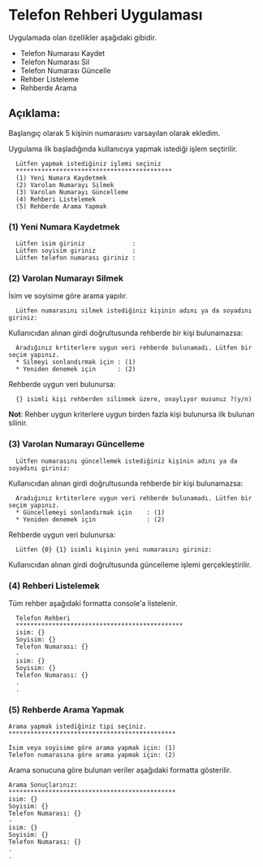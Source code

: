 # Telefon Rehberi Uygulaması

Uygulamada olan özellikler aşağıdaki gibidir.

- Telefon Numarası Kaydet
- Telefon Numarası Sil
- Telefon Numarası Güncelle
- Rehber Listeleme 
- Rehberde Arama

## Açıklama:

Başlangıç olarak 5 kişinin numarasını varsayılan olarak ekledim.

Uygulama ilk başladığında kullanıcıya yapmak istediği işlem seçtirilir.

```
  Lütfen yapmak istediğiniz işlemi seçiniz 
  *******************************************
  (1) Yeni Numara Kaydetmek
  (2) Varolan Numarayı Silmek
  (3) Varolan Numarayı Güncelleme
  (4) Rehberi Listelemek
  (5) Rehberde Arama Yapmak
```
### (1) Yeni Numara Kaydetmek
```
  Lütfen isim giriniz             : 
  Lütfen soyisim giriniz          :
  Lütfen telefon numarası giriniz : 
```
### (2) Varolan Numarayı Silmek
İsim ve soyisime göre arama yapılır.
```
  Lütfen numarasını silmek istediğiniz kişinin adını ya da soyadını giriniz:
```
Kullanıcıdan alınan girdi doğrultusunda rehberde bir kişi bulunamazsa:
```
  Aradığınız krtiterlere uygun veri rehberde bulunamadı. Lütfen bir seçim yapınız.
  * Silmeyi sonlandırmak için : (1)
  * Yeniden denemek için      : (2)
```
Rehberde uygun veri bulunursa:
```
  {} isimli kişi rehberden silinmek üzere, onaylıyor musunuz ?(y/n)
```
**Not**: Rehber uygun kriterlere uygun birden fazla kişi bulunursa ilk bulunan silinir.
### (3) Varolan Numarayı Güncelleme
````
  Lütfen numarasını güncellemek istediğiniz kişinin adını ya da soyadını giriniz:
````
Kullanıcıdan alınan girdi doğrultusunda rehberde bir kişi bulunamazsa:
````
  Aradığınız krtiterlere uygun veri rehberde bulunamadı. Lütfen bir seçim yapınız.
  * Güncellemeyi sonlandırmak için    : (1)
  * Yeniden denemek için              : (2)
`````
Rehberde uygun veri bulunursa:

````
  Lütfen {0} {1} isimli kişinin yeni numarasını giriniz:
`````
Kullanıcıdan alınan girdi doğrultusunda güncelleme işlemi gerçekleştirilir.
### (4) Rehberi Listelemek
Tüm rehber aşağıdaki formatta console'a listelenir.
````
  Telefon Rehberi
  **********************************************
  isim: {}
  Soyisim: {}
  Telefon Numarası: {}
  - 
  isim: {}
  Soyisim: {}
  Telefon Numarası: {}
  .
  .
  ````
  ### (5) Rehberde Arama Yapmak
  ````
  Arama yapmak istediğiniz tipi seçiniz.
  **********************************************
        
  İsim veya soyisime göre arama yapmak için: (1)
  Telefon numarasına göre arama yapmak için: (2)
  ````
  Arama sonucuna göre bulunan veriler aşağıdaki formatta gösterilir.
  ````
  Arama Sonuçlarınız:
  **********************************************
  isim: {}
  Soyisim: {}
  Telefon Numarası: {}
  - 
  isim: {}
  Soyisim: {}
  Telefon Numarası: {}
  .
  .
````
